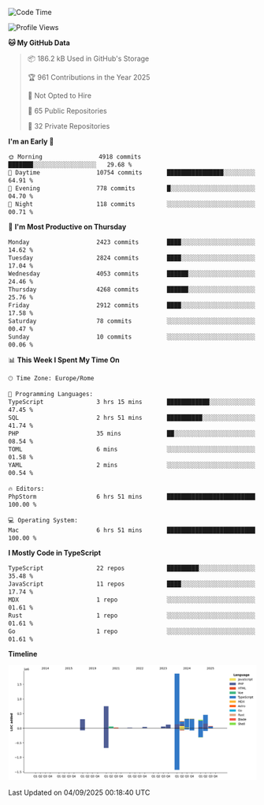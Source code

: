 <!--START_SECTION:waka-->
![Code Time](http://img.shields.io/badge/Code%20Time-6%2C199%20hrs%2052%20mins-blue)

![Profile Views](http://img.shields.io/badge/Profile%20Views-0-blue)

**🐱 My GitHub Data** 

> 📦 186.2 kB Used in GitHub's Storage 
 > 
> 🏆 961 Contributions in the Year 2025
 > 
> 🚫 Not Opted to Hire
 > 
> 📜 65 Public Repositories 
 > 
> 🔑 32 Private Repositories 
 > 
**I'm an Early 🐤** 

```text
🌞 Morning                4918 commits        ███████░░░░░░░░░░░░░░░░░░   29.68 % 
🌆 Daytime                10754 commits       ████████████████░░░░░░░░░   64.91 % 
🌃 Evening                778 commits         █░░░░░░░░░░░░░░░░░░░░░░░░   04.70 % 
🌙 Night                  118 commits         ░░░░░░░░░░░░░░░░░░░░░░░░░   00.71 % 
```
📅 **I'm Most Productive on Thursday** 

```text
Monday                   2423 commits        ████░░░░░░░░░░░░░░░░░░░░░   14.62 % 
Tuesday                  2824 commits        ████░░░░░░░░░░░░░░░░░░░░░   17.04 % 
Wednesday                4053 commits        ██████░░░░░░░░░░░░░░░░░░░   24.46 % 
Thursday                 4268 commits        ██████░░░░░░░░░░░░░░░░░░░   25.76 % 
Friday                   2912 commits        ████░░░░░░░░░░░░░░░░░░░░░   17.58 % 
Saturday                 78 commits          ░░░░░░░░░░░░░░░░░░░░░░░░░   00.47 % 
Sunday                   10 commits          ░░░░░░░░░░░░░░░░░░░░░░░░░   00.06 % 
```


📊 **This Week I Spent My Time On** 

```text
🕑︎ Time Zone: Europe/Rome

💬 Programming Languages: 
TypeScript               3 hrs 15 mins       ████████████░░░░░░░░░░░░░   47.45 % 
SQL                      2 hrs 51 mins       ██████████░░░░░░░░░░░░░░░   41.74 % 
PHP                      35 mins             ██░░░░░░░░░░░░░░░░░░░░░░░   08.54 % 
TOML                     6 mins              ░░░░░░░░░░░░░░░░░░░░░░░░░   01.58 % 
YAML                     2 mins              ░░░░░░░░░░░░░░░░░░░░░░░░░   00.54 % 

🔥 Editors: 
PhpStorm                 6 hrs 51 mins       █████████████████████████   100.00 % 

💻 Operating System: 
Mac                      6 hrs 51 mins       █████████████████████████   100.00 % 
```

**I Mostly Code in TypeScript** 

```text
TypeScript               22 repos            █████████░░░░░░░░░░░░░░░░   35.48 % 
JavaScript               11 repos            ████░░░░░░░░░░░░░░░░░░░░░   17.74 % 
MDX                      1 repo              ░░░░░░░░░░░░░░░░░░░░░░░░░   01.61 % 
Rust                     1 repo              ░░░░░░░░░░░░░░░░░░░░░░░░░   01.61 % 
Go                       1 repo              ░░░░░░░░░░░░░░░░░░░░░░░░░   01.61 % 
```



**Timeline**

![Lines of Code chart](https://raw.githubusercontent.com/frnwtr/frnwtr/main/assets/bar_graph.png)


 Last Updated on 04/09/2025 00:18:40 UTC
<!--END_SECTION:waka-->